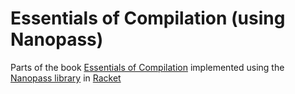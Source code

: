 # Essentials of Compilation (using Nanopass)

Parts of the book [Essentials of Compilation](https://mitpress.mit.edu/9780262047760/essentials-of-compilation/)
implemented using the [Nanopass library](https://nanopass.org/) in [Racket](https://www.racket-lang.org/)
